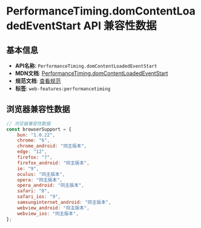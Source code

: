 # PerformanceTiming.domContentLoadedEventStart API 兼容性数据

## 基本信息

- **API名称**: `PerformanceTiming.domContentLoadedEventStart`
- **MDN文档**: [PerformanceTiming.domContentLoadedEventStart](https://developer.mozilla.org/docs/Web/API/PerformanceTiming/domContentLoadedEventStart)
- **规范文档**: [查看规范](https://w3c.github.io/navigation-timing/#dom-performancetiming-domcontentloadedeventstart)
- **标签**: `web-features:performancetiming`

## 浏览器兼容性数据

```javascript
// 浏览器兼容性数据
const browserSupport = {
    bun: "1.0.22",
    chrome: "6",
    chrome_android: "同主版本",
    edge: "12",
    firefox: "7",
    firefox_android: "同主版本",
    ie: "9",
    oculus: "同主版本",
    opera: "同主版本",
    opera_android: "同主版本",
    safari: "8",
    safari_ios: "9",
    samsunginternet_android: "同主版本",
    webview_android: "同主版本",
    webview_ios: "同主版本",
};

```

